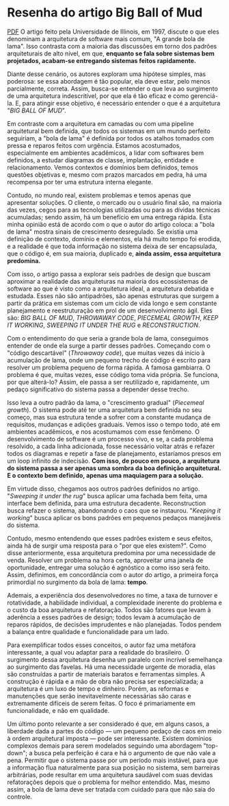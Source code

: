# Resenha do artigo Big Ball of Mud
[PDF](mud.pdf)
O artigo feito pela Universidade de Illinois, em 1997, discute o que eles denominam a arquitetura de software mais comum, "A grande bola de lama". Isso contrasta com a maioria das discussões em torno dos padrões arquiteturais de alto nível, em que, **enquanto se fala sobre sistemas bem projetados, acabam-se entregando sistemas feitos rapidamente.**

Diante desse cenário, os autores exploram uma hipótese simples, mas poderosa: se essa abordagem é tão popular, ela deve estar, pelo menos parcialmente, correta. Assim, busca-se entender o que leva ao surgimento de uma arquitetura indescritível, por que ela é tão eficaz e como gerenciá-la. E, para atingir esse objetivo, é necessário entender o que é a arquitetura "*BIG BALL OF MUD*".

Em contraste com a arquitetura em camadas ou com uma pipeline arquitetural bem definida, que todos os sistemas em um mundo perfeito seguiriam, a "bola de lama" é definida por todos os atalhos tomados com pressa e reparos feitos com urgência. Estamos acostumados, especialmente em ambientes acadêmicos, a lidar com softwares bem definidos, a estudar diagramas de classe, implantação, entidade e relacionamento. Vemos contextos e domínios bem definidos, temos questões objetivas e, mesmo com prazos marcados em pedra, há uma recompensa por ter uma estrutura interna elegante.

Contudo, no mundo real, existem problemas e temos apenas que apresentar soluções. O cliente, o mercado ou o usuário final são, na maioria das vezes, cegos para as tecnologias utilizadas ou para as dívidas técnicas acumuladas; sendo assim, há um benefício em uma entrega rápida. Esta minha opinião está de acordo com o que o autor do artigo coloca: a "bola de lama" mostra sinais de crescimento desregulado. Se existia uma definição de contexto, domínio e elementos, ela há muito tempo foi erodida, e a realidade é que toda informação no sistema deixa de ser encapsulada, que o código é, em sua maioria, duplicado e, **ainda assim, essa arquitetura predomina.**

Com isso, o artigo passa a explorar seis padrões de design que buscam aproximar a realidade das arquiteturas na maioria dos ecossistemas de software ao que é visto como a arquitetura ideal, a arquitetura debatida e estudada. Esses não são antipadrões, são apenas estruturas que surgem a partir da prática em sistemas com um ciclo de vida longo e sem constante planejamento e reestruturação em prol de um desenvolvimento ágil. Eles são: *BIG BALL OF MUD*, *THROWAWAY CODE*, *PIECEMEAL GROWTH*, *KEEP IT WORKING*, *SWEEPING IT UNDER THE RUG* e *RECONSTRUCTION*.

Com o entendimento do que seria a grande bola de lama, conseguimos entender de onde ela surge a partir desses padrões. Começando com o "código descartável" (*Throwaway code*), que muitas vezes dá início à acumulação de lama, onde um pequeno trecho de código é escrito para resolver um problema pequeno de forma rápida. A famosa gambiarra. O problema é que, muitas vezes, esse código toma vida própria. Se funciona, por que alterá-lo? Assim, ele passa a ser reutilizado e, rapidamente, um pedaço significativo do sistema passa a depender desse trecho.

Isso leva a outro padrão da lama, o "crescimento gradual" (*Piecemeal growth*). O sistema pode até ter uma arquitetura bem definida no seu começo, mas sua estrutura tende a sofrer com a constante mudança de requisitos, mudanças e adições graduais. Vemos isso o tempo todo, até em ambientes acadêmicos, e nos acostumamos com esse fenômeno. O desenvolvimento de software é um processo vivo, e se, a cada problema resolvido, a cada linha adicionada, fosse necessário voltar atrás e refazer todos os diagramas e repetir a fase de planejamento, estaríamos presos em um loop infinito de indecisão. **Com isso, de pouco em pouco, a arquitetura do sistema passa a ser apenas uma sombra da boa definição arquitetural. E o contexto bem definido, apenas uma maquiagem para a solução.**

Em virtude disso, chegamos aos outros padrões definidos no artigo. "*Sweeping it under the rug*" busca aplicar uma fachada bem feita, uma interface bem definida, para uma estrutura decadente. Reconstruction busca refazer o sistema, abandonando o caos que se instaurou. "*Keeping it working*" busca aplicar os bons padrões em pequenos pedaços manejáveis do sistema.

Contudo, mesmo entendendo que esses padrões existem e seus efeitos, ainda há de surgir uma resposta para o "por que eles existem?". Como disse anteriormente, essa arquitetura predomina por uma necessidade de venda. Resolver um problema na hora certa, aproveitar uma janela de oportunidade, entregar uma solução é agnóstico a como isso será feito. Assim, definimos, em concordância com o autor do artigo, a primeira força primordial no surgimento da bola de lama: **tempo**.

Ademais, a experiência dos desenvolvedores no time, a taxa de turnover e rotatividade, a habilidade individual, a complexidade inerente do problema e o custo da boa arquitetura e refatoração. Todos são fatores que levam à aderência a esses padrões de design; todos levam à acumulação de reparos rápidos, de decisões imprudentes e não planejadas. Todos pendem a balança entre qualidade e funcionalidade para um lado.

Para exemplificar todos esses conceitos, o autor faz uma metáfora interessante, a qual vou adaptar para a realidade do brasileiro. O surgimento dessa arquitetura desenha um paralelo com incrível semelhança ao surgimento das favelas. Há uma necessidade urgente de moradia, elas são construídas a partir de materiais baratos e ferramentas simples. A construção é rápida e a mão de obra não precisa ser especializada; a arquitetura é um luxo de tempo e dinheiro. Porém, as reformas e manutenções que serão inevitavelmente necessárias são caras e extremamente difíceis de serem feitas. O foco é primariamente em funcionalidade, e não em qualidade.

Um último ponto relevante a ser considerado é que, em alguns casos, a liberdade dada a partes do código — um pequeno pedaço de caos em meio à ordem arquitetural imposta — pode ser interessante. Existem domínios complexos demais para serem modelados seguindo uma abordagem "top-down"; a busca pela perfeição é cara e há o argumento de que não vale a pena. Permitir que o sistema passe por um período mais instável, para que a informação flua naturalmente para sua posição no sistema, sem barreiras arbitrárias, pode resultar em uma arquitetura saudável com suas devidas refatorações depois que o problema for melhor entendido. Mas, mesmo assim, a bola de lama deve ser tratada com cuidado para que não saia do controle.
